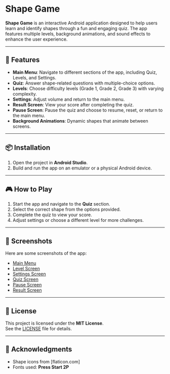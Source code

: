 # Shape Game

**Shape Game** is an interactive Android application designed to help users learn and identify shapes through a fun and engaging quiz. The app features multiple levels, background animations, and sound effects to enhance the user experience.

---

## 🚀 Features

- **Main Menu**: Navigate to different sections of the app, including Quiz, Levels, and Settings.
- **Quiz**: Answer shape-related questions with multiple-choice options.
- **Levels**: Choose difficulty levels (Grade 1, Grade 2, Grade 3) with varying complexity.
- **Settings**: Adjust volume and return to the main menu.
- **Result Screen**: View your score after completing the quiz.
- **Pause Screen**: Pause the quiz and choose to resume, reset, or return to the main menu.
- **Background Animations**: Dynamic shapes that animate between screens.

---

## 📦 Installation

1. Open the project in **Android Studio**.
2. Build and run the app on an emulator or a physical Android device.

---

## 🎮 How to Play

1. Start the app and navigate to the **Quiz** section.
2. Select the correct shape from the options provided.
3. Complete the quiz to view your score.
4. Adjust settings or choose a different level for more challenges.

---

## 📸 Screenshots

Here are some screenshots of the app:

- [Main Menu](screenshots/MainMenu.PNG)
- [Level Screen](screenshots/LevelScreen.PNG)
- [Settings Screen](screenshots/SettingsScreen.PNG)
- [Quiz Screen](screenshots/QuizScreen.PNG)
- [Pause Screen](screenshots/PauseScreen.PNG)
- [Result Screen](screenshots/ResultScreen.PNG)

---

## 📄 License

This project is licensed under the **MIT License**.  
See the [LICENSE](LICENSE) file for details.

---

## 🙏 Acknowledgments

- Shape icons from [flaticon.com]  
- Fonts used: **Press Start 2P**
